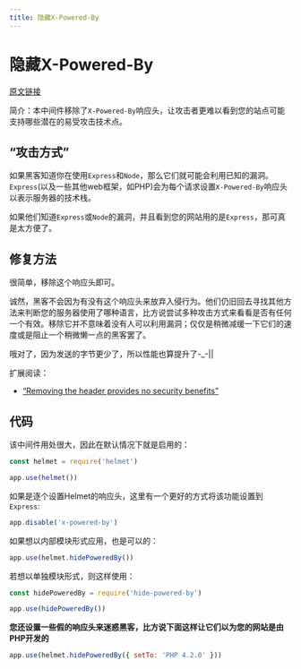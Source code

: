```yaml
---
title: 隐藏X-Powered-By
---
```


# 隐藏X-Powered-By <Badge text='默认启用' />

[原文链接](https://helmetjs.github.io/docs/hide-powered-by/)

简介：本中间件移除了`X-Powered-By`响应头，让攻击者更难以看到您的站点可能支持哪些潜在的易受攻击技术点。

## “攻击方式”

如果黑客知道你在使用`Express`和`Node`，那么它们就可能会利用已知的漏洞。`Express`(以及一些其他web框架，如PHP)会为每个请求设置`X-Powered-By`响应头以表示服务器的技术栈。

如果他们知道`Express`或`Node`的漏洞，并且看到您的网站用的是`Express`，那可真是太方便了。

## 修复方法

很简单，移除这个响应头即可。

诚然，黑客不会因为有没有这个响应头来放弃入侵行为。他们仍旧回去寻找其他方法来判断您的服务器使用了哪种语言，比方说尝试多种攻击方式来看看是否有任何一个有效。移除它并不意味着没有人可以利用漏洞；仅仅是稍微减缓一下它们的速度或是阻止一个稍微懒一点的黑客罢了。

哦对了，因为发送的字节更少了，所以性能也算提升了-_-||

扩展阅读：

- [“Removing the header provides no security benefits”](https://github.com/expressjs/express/pull/2813#issuecomment-159270428)

## 代码

该中间件用处很大，因此在默认情况下就是启用的：

```js
const helmet = require('helmet')

app.use(helmet())
```

如果是逐个设置Helmet的响应头，这里有一个更好的方式将该功能设置到`Express`:

```js
app.disable('x-powered-by')
```

如果想以内部模块形式应用，也是可以的：

```js
app.use(helmet.hidePoweredBy())
```

若想以单独模块形式，则这样使用：

```js
const hidePoweredBy = require('hide-powered-by')

app.use(hidePoweredBy())
```

**您还设置一些假的响应头来迷惑黑客，比方说下面这样让它们以为您的网站是由PHP开发的**

```js
app.use(helmet.hidePoweredBy({ setTo: 'PHP 4.2.0' }))
```











